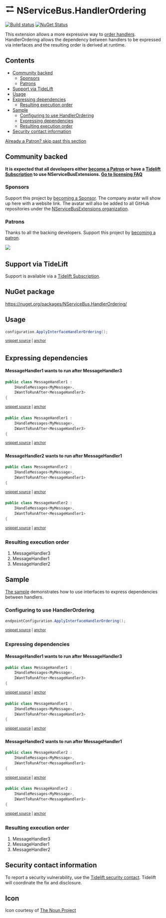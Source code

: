 <!--
GENERATED FILE - DO NOT EDIT
This file was generated by [MarkdownSnippets](https://github.com/SimonCropp/MarkdownSnippets).
Source File: /readme.source.md
To change this file edit the source file and then run MarkdownSnippets.
-->

# <img src="/src/icon.png" height="30px"> NServiceBus.HandlerOrdering

[![Build status](https://ci.appveyor.com/api/projects/status/l2jg521r03ei7a3n/branch/master?svg=true)](https://ci.appveyor.com/project/SimonCropp/nservicebus-HandlerOrdering)
[![NuGet Status](https://img.shields.io/nuget/v/NServiceBus.HandlerOrdering.svg)](https://www.nuget.org/packages/NServiceBus.HandlerOrdering/)

This extension allows a more expressive way to [order handlers](https://docs.particular.net/nservicebus/handlers/handler-ordering). HandlerOrdering allows the dependency between handlers to be expressed via interfaces and the resulting order is derived at runtime.

<!-- toc -->
## Contents

  * [Community backed](#community-backed)
    * [Sponsors](#sponsors)
    * [Patrons](#patrons)
  * [Support via TideLift](#support-via-tidelift)
  * [Usage](#usage)
  * [Expressing dependencies](#expressing-dependencies)
    * [Resulting execution order](#resulting-execution-order)
  * [Sample](#sample)
    * [Configuring to use HandlerOrdering](#configuring-to-use-handlerordering)
    * [Expressing dependencies](#expressing-dependencies-1)
    * [Resulting execution order](#resulting-execution-order-1)
  * [Security contact information](#security-contact-information)<!-- endToc -->

<!--- StartOpenCollectiveBackers -->

[Already a Patron? skip past this section](#endofbacking)


## Community backed

**It is expected that all developers either [become a Patron](https://opencollective.com/nservicebusextensions/contribute/patron-6976) or have a [Tidelift Subscription](#support-via-tidelift) to use NServiceBusExtensions. [Go to licensing FAQ](https://github.com/NServiceBusExtensions/Home/#licensingpatron-faq)**


### Sponsors

Support this project by [becoming a Sponsor](https://opencollective.com/nservicebusextensions/contribute/sponsor-6972). The company avatar will show up here with a website link. The avatar will also be added to all GitHub repositories under the [NServiceBusExtensions organization](https://github.com/NServiceBusExtensions).


### Patrons

Thanks to all the backing developers. Support this project by [becoming a patron](https://opencollective.com/nservicebusextensions/contribute/patron-6976).

<img src="https://opencollective.com/nservicebusextensions/tiers/patron.svg?width=890&avatarHeight=60&button=false">

<a href="#" id="endofbacking"></a>

<!--- EndOpenCollectiveBackers -->


## Support via TideLift

Support is available via a [Tidelift Subscription](https://tidelift.com/subscription/pkg/nuget-nservicebus.handlerordering?utm_source=nuget-nservicebus.handlerordering&utm_medium=referral&utm_campaign=enterprise).


## NuGet package

https://nuget.org/packages/NServiceBus.HandlerOrdering/


## Usage

<!-- snippet: Usage -->
<a id='snippet-usage'></a>
```cs
configuration.ApplyInterfaceHandlerOrdering();
```
<sup><a href='/src/Tests/Snippets/Usage.cs#L7-L11' title='Snippet source file'>snippet source</a> | <a href='#snippet-usage' title='Start of snippet'>anchor</a></sup>
<!-- endSnippet -->


## Expressing dependencies


#### MessageHandler1 wants to run after MessageHandler3

<!-- snippet: express-order1 -->
<a id='snippet-express-order1'></a>
```cs
public class MessageHandler1 :
    IHandleMessages<MyMessage>,
    IWantToRunAfter<MessageHandler3>
{
```
<sup><a href='/src/Sample/MessageHandler1.cs#L7-L12' title='Snippet source file'>snippet source</a> | <a href='#snippet-express-order1' title='Start of snippet'>anchor</a></sup>
<a id='snippet-express-order1-1'></a>
```cs
public class MessageHandler1 :
    IHandleMessages<MyMessage>,
    IWantToRunAfter<MessageHandler3>
{
```
<sup><a href='/src/Tests/Snippets/MessageHandler1.cs#L3-L8' title='Snippet source file'>snippet source</a> | <a href='#snippet-express-order1-1' title='Start of snippet'>anchor</a></sup>
<!-- endSnippet -->


#### MessageHandler2 wants to run after MessageHandler1

<!-- snippet: express-order2 -->
<a id='snippet-express-order2'></a>
```cs
public class MessageHandler2 :
    IHandleMessages<MyMessage>,
    IWantToRunAfter<MessageHandler1>
{
```
<sup><a href='/src/Sample/MessageHandler2.cs#L8-L13' title='Snippet source file'>snippet source</a> | <a href='#snippet-express-order2' title='Start of snippet'>anchor</a></sup>
<a id='snippet-express-order2-1'></a>
```cs
public class MessageHandler2 :
    IHandleMessages<MyMessage>,
    IWantToRunAfter<MessageHandler1>
{
```
<sup><a href='/src/Tests/Snippets/MessageHandler2.cs#L3-L8' title='Snippet source file'>snippet source</a> | <a href='#snippet-express-order2-1' title='Start of snippet'>anchor</a></sup>
<!-- endSnippet -->


### Resulting execution order

 1. MessageHandler3
 1. MessageHandler1
 1. MessageHandler2


## Sample

[The sample](/src/Sample) demonstrates how to use interfaces to express dependencies between handlers.


### Configuring to use HandlerOrdering

<!-- snippet: config -->
<a id='snippet-config'></a>
```cs
endpointConfiguration.ApplyInterfaceHandlerOrdering();
```
<sup><a href='/src/Sample/Program.cs#L14-L16' title='Snippet source file'>snippet source</a> | <a href='#snippet-config' title='Start of snippet'>anchor</a></sup>
<!-- endSnippet -->


### Expressing dependencies


#### MessageHandler1 wants to run after MessageHandler3

<!-- snippet: express-order1 -->
<a id='snippet-express-order1'></a>
```cs
public class MessageHandler1 :
    IHandleMessages<MyMessage>,
    IWantToRunAfter<MessageHandler3>
{
```
<sup><a href='/src/Sample/MessageHandler1.cs#L7-L12' title='Snippet source file'>snippet source</a> | <a href='#snippet-express-order1' title='Start of snippet'>anchor</a></sup>
<a id='snippet-express-order1-1'></a>
```cs
public class MessageHandler1 :
    IHandleMessages<MyMessage>,
    IWantToRunAfter<MessageHandler3>
{
```
<sup><a href='/src/Tests/Snippets/MessageHandler1.cs#L3-L8' title='Snippet source file'>snippet source</a> | <a href='#snippet-express-order1-1' title='Start of snippet'>anchor</a></sup>
<!-- endSnippet -->


#### MessageHandler2 wants to run after MessageHandler1

<!-- snippet: express-order2 -->
<a id='snippet-express-order2'></a>
```cs
public class MessageHandler2 :
    IHandleMessages<MyMessage>,
    IWantToRunAfter<MessageHandler1>
{
```
<sup><a href='/src/Sample/MessageHandler2.cs#L8-L13' title='Snippet source file'>snippet source</a> | <a href='#snippet-express-order2' title='Start of snippet'>anchor</a></sup>
<a id='snippet-express-order2-1'></a>
```cs
public class MessageHandler2 :
    IHandleMessages<MyMessage>,
    IWantToRunAfter<MessageHandler1>
{
```
<sup><a href='/src/Tests/Snippets/MessageHandler2.cs#L3-L8' title='Snippet source file'>snippet source</a> | <a href='#snippet-express-order2-1' title='Start of snippet'>anchor</a></sup>
<!-- endSnippet -->


### Resulting execution order

 1. MessageHandler3
 1. MessageHandler1
 1. MessageHandler2


## Security contact information

To report a security vulnerability, use the [Tidelift security contact](https://tidelift.com/security). Tidelift will coordinate the fix and disclosure.


## Icon

Icon courtesy of [The Noun Project](https://thenounproject.com)
